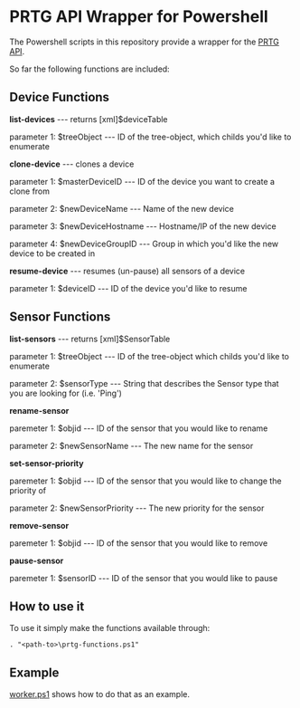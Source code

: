 # PRTG API Wrapper for Powershell

The Powershell scripts in this repository provide a wrapper for the [PRTG API](http://prtg.paessler.com/api.htm?username=demo&password=demodemo).

So far the following functions are included:

## Device Functions

**list-devices** --- returns [xml]$deviceTable

parameter 1: $treeObject --- ID of the tree-object, which childs you'd like to enumerate

**clone-device** --- clones a device

parameter 1: $masterDeviceID --- ID of the device you want to create a clone from

parameter 2: $newDeviceName --- Name of the new device

parameter 3: $newDeviceHostname --- Hostname/IP of the new device

parameter 4: $newDeviceGroupID --- Group in which you'd like the new device to be created in

**resume-device** --- resumes (un-pause) all sensors of a device

parameter 1: $deviceID --- ID of the device you'd like to resume

## Sensor Functions

**list-sensors** --- returns [xml]$SensorTable

parameter 1: $treeObject --- ID of the tree-object which childs you'd like to enumerate

parameter 2: $sensorType --- String that describes the Sensor type that you are looking for (i.e. 'Ping')

**rename-sensor**

paremeter 1: $objid --- ID of the sensor that you would like to rename

parameter 2: $newSensorName --- The new name for the sensor

**set-sensor-priority**

paremeter 1: $objid --- ID of the sensor that you would like to change the priority of

parameter 2: $newSensorPriority --- The new priority for the sensor

**remove-sensor**

paremeter 1: $objid --- ID of the sensor that you would like to remove

**pause-sensor**

paremeter 1: $sensorID --- ID of the sensor that you would like to pause

## How to use it
To use it simply make the functions available through:

`. "<path-to>\prtg-functions.ps1"`

## Example
[worker.ps1](https://github.com/bersfo/prtg-api-wrapper/blob/master/worker.ps1) shows how to do that as an example.
